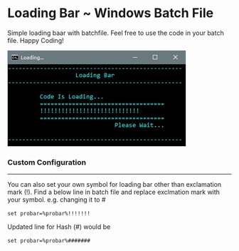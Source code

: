 # Loading Bar ~ Windows Batch File

Simple loading baar with batchfile. Feel free to use the code in your batch file. Happy Coding!

![Batchfile Loadingbar ~ the-mova](../resources/loadingbar/loadingbar-the-mova.jpg)

### Custom Configuration
-----------------------------
You can also set your own symbol for loading bar other than exclamation mark (!). Find a below line in batch file and replace exclmation mark with your symbol. e.g. changing it to #

```
set probar=%probar%!!!!!!!
```
Updated line for Hash (#) would be
```
set probar=%probar%#######
```
